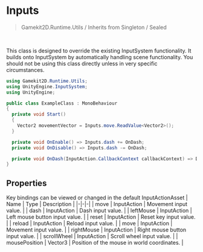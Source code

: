 # Inputs
> Gamekit2D.Runtime.Utils / Inherits from Singleton / Sealed
<br>

This class is designed to override the existing InputSystem functionality. It builds onto InputSystem by automatically handling scene functionality. You should not be using this class directly unless in very specific circumstances.

```cs
using Gamekit2D.Runtime.Utils;
using UnityEngine.InputSystem;
using UnityEngine;

public class ExampleClass : MonoBehaviour
{
  private void Start()
  {
    Vector2 movementVector = Inputs.move.ReadValue<Vector2>();
  }

  private void OnEnable() => Inputs.dash += OnDash;
  private void OnDisable() => Inputs.dash -= OnDash;

  private void OnDash(InputAction.CallbackContext callbackContext) => Debug.Log("dashed!");
}
```

## Properties
Key bindings can be viewed or changed in the default InputActionAsset
| Name | Type | Description |
|-|-|-|
| move | InputAction | Movement input value. |
| dash | InputAction | Dash input value. |
| leftMouse | InputAction | Left mouse button input value. |
| reset | InputAction | Reset key input value. |
| reload | InputAction | Reload input value. |
| move | InputAction | Movement input value. |
| rightMouse | InputAction | Right mouse button input value. |
| scrollWheel | InputAction | Scroll wheel input value. |
| mousePosition | Vector3 | Position of the mouse in world coordinates. |
